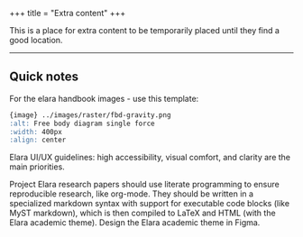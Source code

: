 +++
title = "Extra content"
+++

This is a place for extra content to be temporarily placed until they find a good location.

---

## Quick notes

For the elara handbook images - use this template:

```md
{image} ../images/raster/fbd-gravity.png
:alt: Free body diagram single force
:width: 400px
:align: center
```

Elara UI/UX guidelines: high accessibility, visual comfort, and clarity are the main priorities.

Project Elara research papers should use literate programming to ensure reproducible research, like org-mode. They should be written in a specialized markdown syntax with support for executable code blocks (like MyST markdown), which is then compiled to LaTeX and HTML (with the Elara academic theme). Design the Elara academic theme in Figma.
